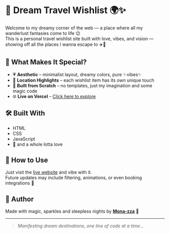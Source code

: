 # 💖 Dream Travel Wishlist 🌍✨

Welcome to my dreamy corner of the web — a place where all my wanderlust fantasies come to life 😌  
This is a personal travel wishlist site built with love, vibes, and vision — showing off all the places I wanna escape to ✈️🌈

## 🔮 What Makes It Special?

- 💗 **Aesthetic** – minimalist layout, dreamy colors, pure ✨vibes✨  
- 📍 **Location Highlights** – each wishlist item has its own unique touch  
- 💭 **Built from Scratch** – no templates, just my imagination and some magic code  
- 🌐 **Live on Vercel** – [Click here to explore](https://dream-travel-wishlist-7i3l.vercel.app/)

## 🛠️ Built With

- HTML
- CSS
- JavaScript  
- 💋 and  a whole lotta love

## 🚀 How to Use

Just visit the [live website](https://dream-travel-wishlist-7i3l.vercel.app/) and vibe with it.  
Future updates may include filtering, animations, or even booking integrations 👀

## 🧁 Author

Made with magic, sparkles and sleepless nights by **[Mona-zza](https://github.com/mona-zza)** 🖤

---

> *Manifesting dream destinations, one line of code at a time...*

